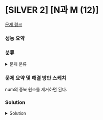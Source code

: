 # [SILVER 2] [N과 M (12)]

[문제 링크](https://www.acmicpc.net/problem/15666) 

### 성능 요약

### 분류

<details><summary>문제 분류</summary> 

[백트래킹]

</details>

### 문제 요약 및 해결 방안 스케치

num의 중복 원소를 제거하면 된다. 

### Solution

<details><summary>Solution</summary> 

[Source Code]

</details>
